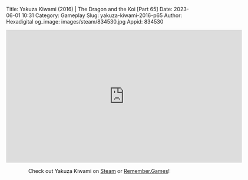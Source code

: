 Title: Yakuza Kiwami (2016) | The Dragon and the Koi [Part 65]
Date: 2023-06-01 10:31
Category: Gameplay
Slug: yakuza-kiwami-2016-p65
Author: Hexadigital
og_image: images/steam/834530.jpg
Appid: 834530

<center><iframe src="https://www.youtube.com/embed/CgltpjV5D2M?feature=oembed" allow="accelerometer; autoplay; encrypted-media; gyroscope; picture-in-picture" width="640" height="360" frameborder="0"></iframe>

Check out Yakuza Kiwami on [Steam](https://store.steampowered.com/app/834530/?curator_clanid=34633900) or [Remember.Games](https://remember.games/game/342/)!</center>